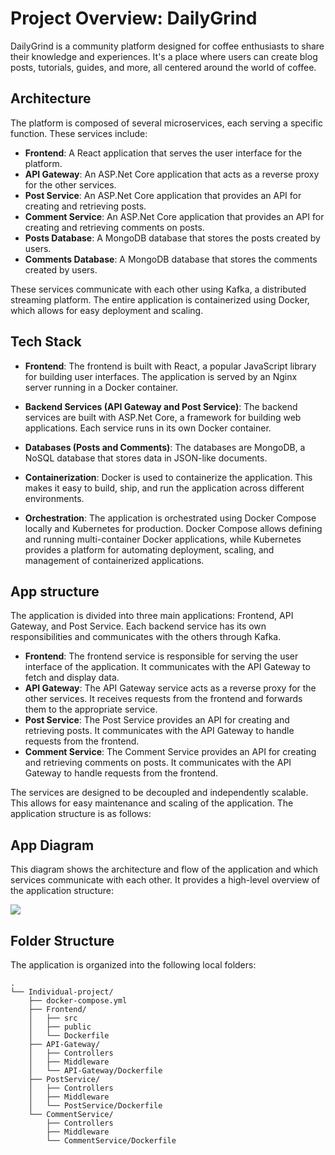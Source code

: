 # Project Overview: DailyGrind

DailyGrind is a community platform designed for coffee enthusiasts to share their knowledge and experiences. It's a place where users can create blog posts, tutorials, guides, and more, all centered around the world of coffee.

## Architecture

The platform is composed of several microservices, each serving a specific function. These services include:

- **Frontend**: A React application that serves the user interface for the platform.
- **API Gateway**: An ASP.Net Core application that acts as a reverse proxy for the other services.
- **Post Service**: An ASP.Net Core application that provides an API for creating and retrieving posts.
- **Comment Service**: An ASP.Net Core application that provides an API for creating and retrieving comments on posts.
- **Posts Database**: A MongoDB database that stores the posts created by users.
- **Comments Database**: A MongoDB database that stores the comments created by users.

These services communicate with each other using Kafka, a distributed streaming platform. The entire application is containerized using Docker, which allows for easy deployment and scaling.

## Tech Stack

- **Frontend**: The frontend is built with React, a popular JavaScript library for building user interfaces. The application is served by an Nginx server running in a Docker container.

- **Backend Services (API Gateway and Post Service)**: The backend services are built with ASP.Net Core, a framework for building web applications. Each service runs in its own Docker container.

- **Databases (Posts and Comments)**: The databases are MongoDB, a NoSQL database that stores data in JSON-like documents.

- **Containerization**: Docker is used to containerize the application. This makes it easy to build, ship, and run the application across different environments.

- **Orchestration**: The application is orchestrated using Docker Compose locally and Kubernetes for production. Docker Compose allows defining and running multi-container Docker applications, while Kubernetes provides a platform for automating deployment, scaling, and management of containerized applications.

## App structure

The application is divided into three main applications: Frontend, API Gateway, and Post Service. Each backend service has its own responsibilities and communicates with the others through Kafka.

- **Frontend**: The frontend service is responsible for serving the user interface of the application. It communicates with the API Gateway to fetch and display data.
- **API Gateway**: The API Gateway service acts as a reverse proxy for the other services. It receives requests from the frontend and forwards them to the appropriate service.
- **Post Service**: The Post Service provides an API for creating and retrieving posts. It communicates with the API Gateway to handle requests from the frontend.
- **Comment Service**: The Comment Service provides an API for creating and retrieving comments on posts. It communicates with the API Gateway to handle requests from the frontend.

The services are designed to be decoupled and independently scalable. This allows for easy maintenance and scaling of the application. The application structure is as follows:

## App Diagram

This diagram shows the architecture and flow of the application and which services communicate with each other. It provides a high-level overview of the application structure:

![](app-diagram.png)

## Folder Structure

The application is organized into the following local folders:

```
.
└── Individual-project/
    ├── docker-compose.yml
    ├── Frontend/
    │   ├── src
    │   ├── public
    │   └── Dockerfile
    ├── API-Gateway/
    │   ├── Controllers
    │   ├── Middleware
    │   └── API-Gateway/Dockerfile
    ├── PostService/
    │   ├── Controllers
    │   ├── Middleware
    │   └── PostService/Dockerfile
    └── CommentService/
        ├── Controllers
        ├── Middleware
        └── CommentService/Dockerfile
```
